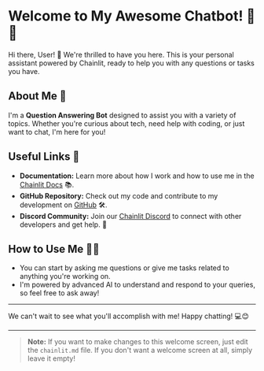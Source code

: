 # Welcome to **My Awesome Chatbot**! 🚀🤖

Hi there, User! 👋 We're thrilled to have you here. This is your personal assistant powered by Chainlit, ready to help you with any questions or tasks you have.

## About Me 🤖
I'm a **Question Answering Bot** designed to assist you with a variety of topics. Whether you're curious about tech, need help with coding, or just want to chat, I'm here for you!

## Useful Links 🔗

- **Documentation:** Learn more about how I work and how to use me in the [Chainlit Docs](https://docs.chainlit.io) 📚.
- **GitHub Repository:** Check out my code and contribute to my development on [GitHub](https://github.com/your-username/your-repository) 🛠️.
- **Discord Community:** Join our [Chainlit Discord](https://discord.gg/k73SQ3FyUh) to connect with other developers and get help. 💬

## How to Use Me 🧑‍💻
- You can start by asking me questions or give me tasks related to anything you're working on.
- I'm powered by advanced AI to understand and respond to your queries, so feel free to ask away!

---

We can't wait to see what you'll accomplish with me! Happy chatting! 💻😊

---

> **Note:** If you want to make changes to this welcome screen, just edit the `chainlit.md` file. If you don't want a welcome screen at all, simply leave it empty!
